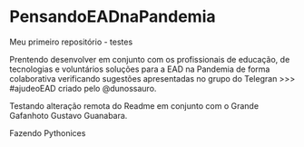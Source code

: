 # PensandoEADnaPandemia
 Meu primeiro repositório - testes

Prentendo desenvolver em conjunto com os profissionais de educação, de tecnologias e voluntários soluções para a EAD na Pandemia de forma colaborativa verificando sugestões apresentadas no grupo do Telegran >>> #ajudeoEAD criado pelo @dunossauro.

Testando alteração remota do Readme em conjunto com o Grande Gafanhoto Gustavo Guanabara.

Fazendo Pythonices 